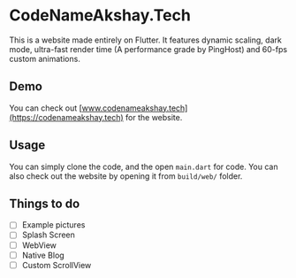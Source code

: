 # CodeNameAkshay.Tech

This is a website made entirely on Flutter. It features dynamic scaling, dark mode, ultra-fast render time (A performance grade by PingHost) and 60-fps custom animations.

## Demo

You can check out [www.codenameakshay.tech](https://codenameakshay.tech) for the website.

## Usage

You can simply clone the code, and the open `main.dart` for code.
You can also check out the website by opening it from `build/web/` folder.

## Things to do

 - [ ] Example pictures
 - [ ] Splash Screen
 - [ ] WebView
 - [ ] Native Blog
 - [ ] Custom ScrollView
